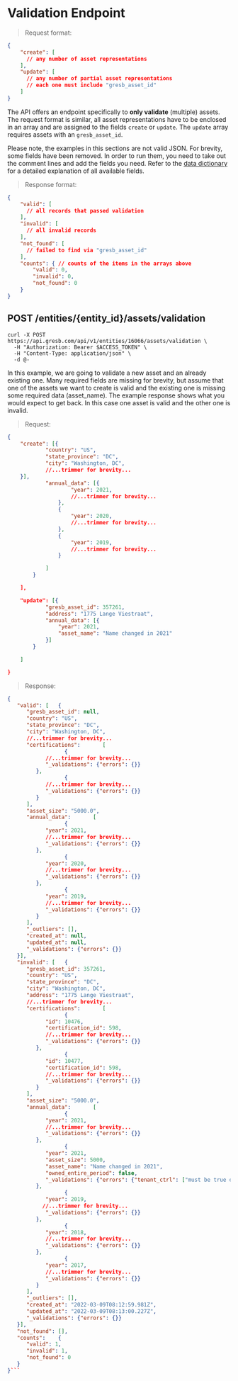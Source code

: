# Validation Endpoint

> Request format:

```json
{
    "create": [
      // any number of asset representations
    ],
    "update": [
      // any number of partial asset representations
      // each one must include "gresb_asset_id"
    ]
}
```

The API offers an endpoint specifically to **only validate** (multiple) assets.
The request format is similar, all asset representations have to be enclosed in an
array and are assigned to the fields `create` or `update`.
The `update` array requires assets with an `gresb_asset_id`.

<aside class="notice">
  Please note, the examples in this sections are not valid JSON. For brevity,
  some fields have been removed. In order to run them, you need to take out the
  comment lines and add the fields you need. Refer to the <a
  href="#data-dictionary">data dictionary</a> for a detailed explanation of all
  available fields.
</aside>

> Response format:

```json
{
    "valid": [
      // all records that passed validation
    ],
    "invalid": [
      // all invalid records
    ],
    "not_found": [
      // failed to find via "gresb_asset_id"
    ],
    "counts": { // counts of the items in the arrays above
        "valid": 0,
        "invalid": 0,
        "not_found": 0
    }
}
```

## POST /entities/{entity_id}/assets/validation

```shell
curl -X POST https://api.gresb.com/api/v1/entities/16066/assets/validation \
  -H "Authorization: Bearer $ACCESS_TOKEN" \
  -H "Content-Type: application/json" \
  -d @-
```

In this example, we are going to validate a new asset and an already existing one.
Many required fields are missing for brevity, but assume that one of
the assets we want to create is valid and the existing one is missing some required data (asset_name).
The example response shows what you would expect to get back. In this case one asset is valid and the other one is invalid.

> Request:

```json
{
    "create": [{
            "country": "US",
            "state_province": "DC",
            "city": "Washington, DC",
            //...trimmer for brevity...
    }],
            "annual_data": [{
                    "year": 2021,
                    //...trimmer for brevity...
                },
                {
                    "year": 2020,
                    //...trimmer for brevity...
                },
                {
                    "year": 2019,
                    //...trimmer for brevity...
                }

            ]
        }

    ],

    "update": [{
            "gresb_asset_id": 357261,
            "address": "1775 Lange Viestraat",
            "annual_data": [{
                "year": 2021,
                "asset_name": "Name changed in 2021"
            }]
        }

    ]

}
```

> Response:

```json
{
   "valid": [   {
      "gresb_asset_id": null,
      "country": "US",
      "state_province": "DC",
      "city": "Washington, DC",
      //...trimmer for brevity...
      "certifications":       [
                  {
            //...trimmer for brevity...
            "_validations": {"errors": {}}
         },
                  {
            //...trimmer for brevity...
            "_validations": {"errors": {}}
         }
      ],
      "asset_size": "5000.0",
      "annual_data":       [
                  {
            "year": 2021,
            //...trimmer for brevity...
            "_validations": {"errors": {}}
         },
                  {
            "year": 2020,
            //...trimmer for brevity...
            "_validations": {"errors": {}}
         },
                  {
            "year": 2019,
            //...trimmer for brevity...
            "_validations": {"errors": {}}
         }
      ],
      "_outliers": [],
      "created_at": null,
      "updated_at": null,
      "_validations": {"errors": {}}
   }],
   "invalid": [   {
      "gresb_asset_id": 357261,
      "country": "US",
      "state_province": "DC",
      "city": "Washington, DC",
      "address": "1775 Lange Viestraat",
      //...trimmer for brevity...
      "certifications":       [
                  {
            "id": 10476,
            "certification_id": 598,
            //...trimmer for brevity...
            "_validations": {"errors": {}}
         },
                  {
            "id": 10477,
            "certification_id": 598,
            //...trimmer for brevity...
            "_validations": {"errors": {}}
         }
      ],
      "asset_size": "5000.0",
      "annual_data":       [
                  {
            "year": 2021,
            //...trimmer for brevity...
            "_validations": {"errors": {}}
         },
                  {
            "year": 2021,
            "asset_size": 5000,
            "asset_name": "Name changed in 2021",
            "owned_entire_period": false,
            "_validations": {"errors": {"tenant_ctrl": ["must be true or false"]}}
         },
                  {
            "year": 2019,
           //...trimmer for brevity...
            "_validations": {"errors": {}}
         },
                  {
            "year": 2018,
            //...trimmer for brevity...
            "_validations": {"errors": {}}
         },
                  {
            "year": 2017,
            //...trimmer for brevity...
            "_validations": {"errors": {}}
         }
      ],
      "_outliers": [],
      "created_at": "2022-03-09T08:12:59.981Z",
      "updated_at": "2022-03-09T08:13:00.227Z",
      "_validations": {"errors": {}}
   }],
   "not_found": [],
   "counts":    {
      "valid": 1,
      "invalid": 1,
      "not_found": 0
   }
}```

